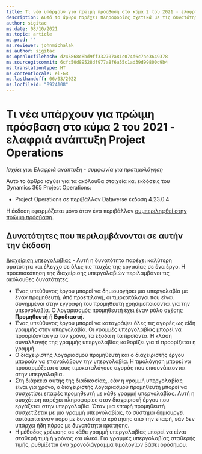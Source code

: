 ```yaml
---
title: Τι νέα υπάρχουν για πρώιμη πρόσβαση στο κύμα 2 του 2021 - ελαφριά ανάπτυξη Project Operations
description: Αυτό το άρθρο παρέχει πληροφορίες σχετικά με τις δυνατότητες που είναι διαθέσιμες στην έκδοση πρώιμης πρόσβασης κύματος 2 του 2021 της ελαφριάς ανάπτυξης του Project Operations.
author: sigitac
ms.date: 08/10/2021
ms.topic: article
ms.prod: ''
ms.reviewer: johnmichalak
ms.author: sigitac
ms.openlocfilehash: d245868c8bd9ff332707a81c074d6c7ae3649378
ms.sourcegitcommit: 6cfc50d89528df977a8f6a55c1ad39d99800d9b4
ms.translationtype: HT
ms.contentlocale: el-GR
ms.lasthandoff: 06/03/2022
ms.locfileid: "8924108"
---
```

# <a name="whats-new-2021-wave-2-early-access---project-operations-lite-deployment"></a>Τι νέα υπάρχουν για πρώιμη πρόσβαση στο κύμα 2 του 2021 - ελαφριά ανάπτυξη Project Operations

_Ισχύει για: Ελαφριά ανάπτυξη - συμφωνία για προτιμολόγηση_

Αυτό το άρθρο ισχύει για τα ακόλουθα στοιχεία και εκδόσεις του Dynamics 365 Project Operations:

  - Project Operations σε περιβάλλον Dataverse έκδοση 4.23.0.4

Η έκδοση εφαρμόζεται μόνο όταν ένα περιβάλλον [συμπεριληφθεί στην πρώιμη πρόσβαση](/power-platform/admin/opt-in-early-access-updates#how-to-enable-early-access-updates).

## <a name="features-included-in-this-release"></a>Δυνατότητες που περιλαμβάνονται σε αυτήν την έκδοση

[Διαχείριση υπεργολαβίας](/dynamics365/project-operations/pro/subcontracting/managing-subcontracts-overview) - Αυτή η δυνατότητα παρέχει καλύτερη ορατότητα και έλεγχο σε όλες τις πτυχές της εργασίας σε ένα έργο. Η προεπισκόπηση της διαχείρισης υπεργολαβιών περιλαμβάνει τις ακόλουθες δυνατότητες:

  - Ένας υπεύθυνος έργου μπορεί να δημιουργήσει μια υπεργολαβία με έναν προμηθευτή. Από προεπιλογή, οι τιμοκατάλογοι που είναι συνημμένοι στην εγγραφή του προμηθευτή χρησιμοποιούνται για την υπεργολαβία. Ο λογαριασμός προμηθευτή έχει έναν ρόλο σχέσης **Προμηθευτή** ή **Εφοδιαστή**.
  - Ένας υπεύθυνος έργου μπορεί να καταγράψει όλες τις αγορές ως είδη γραμμής στην υπεργολαβία. Οι γραμμές υπεργολαβίας μπορεί να προορίζονται για τον χρόνο, τα έξοδα ή τα προϊόντα. Η κλάση συναλλαγής της γραμμής υπεργολαβίας καθορίζει για τί προορίζεται η γραμμή.
  - Ο διαχειριστής λογαριασμού προμηθευτή και ο διαχειριστής έργου μπορούν να επαναλάβουν την υπεργολαβία. Η τιμολόγηση μπορεί να προσαρμόζεται στους τιμοκαταλόγους αγοράς που επισυνάπτονται στην υπεργολαβία.
  - Στη διάρκεια αυτής της διαδικασίας,, εάν η γραμμή υπεργολαβίας είναι για χρόνο, ο διαχειριστής λογαριασμού προμηθευτή μπορεί να συσχετίσει επαφές προμηθευτή με κάθε γραμμή υπεργολαβίας. Αυτή η συσχέτιση παρέχει πληροφορίες στον διαχειριστή έργου που εργάζεται στην υπεργολαβία. Όταν μια επαφή προμηθευτή συσχετίζεται με μια γραμμή υπεργολαβίας, το σύστημα δημιουργεί αυτόματα έναν πόρο με δυνατότητα κράτησης από την επαφή, εάν δεν υπάρχει ήδη πόρος με δυνατότητα κράτησης.
  - Η μέθοδος χρέωσης σε κάθε γραμμή υπεργολαβίας μπορεί να είναι σταθερή τιμή ή χρόνος και υλικό. Για γραμμές υπεργολαβίας σταθερής τιμής, ρυθμίζεται ένα χρονοδιάγραμμα τιμολογίων βάσει ορόσημου.
